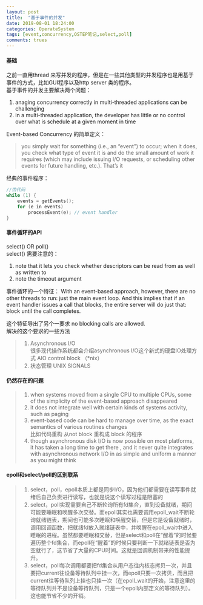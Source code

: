 ```yaml
---
layout: post
title:  "基于事件的并发"
date: 2019-08-01 18:24:00
categories: OperateSystem
tags: [event,concurrency,OSTEP笔记,select,poll]
comments: trues
--- 
```


#### 基础

之前一直用thread 来写并发的程序，但是在一些其他类型的并发程序也是用基于事件的方式，比如GUI程序以及http server 类的程序。  
基于事件的并发主要解决两个问题：  
1. anaging concurrency correctly in multi-threaded applications can be challenging  
2. in a multi-threaded application, the developer has little or no control over what is schedule at a given moment in time  

Event-based Concurrency 的简单定义： 
> you simply wait for something (i.e., an “event”) to occur; when it does, you check what type of event it is and do the small amount of work it requires (which may include issuing I/O requests, or scheduling other events for future handling, etc.). That’s it  
  
经典的事件程序：  
```c
//伪代码
while (1) {
    events = getEvents();
    for (e in events)
        processEvent(e); // event handler
}
```

#### 事件循环的API  
select()  OR  poll()  
select() 需要注意的： 
1. note that it lets you check whether descriptors can be read from as well as written to  
2. note the timeout argument   

事件循环的一个特征： 
With an event-based approach, however, there are no other threads to
run: just the main event loop. And this implies that if an event handler
issues a call that blocks, the entire server will do just that: block until the
call completes.   

这个特征导出了另个一要求  no blocking calls are allowed.  
解决的这个要求的一些方法  
> 1. Asynchronous I/O  
> 很多现代操作系统都会介绍asynchronous I/O这个新式的硬盘IO处理方式 AIO control block （*nix） 
> 2. 状态管理  UNIX SIGNALS  
#### 仍然存在的问题  
> 1. when systems moved from a single CPU to multiple CPUs, some of the simplicity of the event-based approach disappeared  
> 2. it does not integrate well with certain kinds of systems activity, such as paging  
> 3. event-based code can be hard to manage over time, as the exact semantics of various routines changes  
> 比如代码重构  从not block 重构成  block 的程序  
> 4. though asynchronous disk I/O is now possible on most platforms, it has taken a long time to get there , and it never quite integrates with asynchronous network I/O in as simple and uniform a manner as you might think  

#### epoll和select/poll的区别联系  
> 1. select，poll，epoll本质上都是同步I/O，因为他们都需要在读写事件就绪后自己负责进行读写，也就是说这个读写过程是阻塞的
> 2. select，poll实现需要自己不断轮询所有fd集合，直到设备就绪，期间可能要睡眠和唤醒多次交替。而epoll其实也需要调用epoll_wait不断轮询就绪链表，期间也可能多次睡眠和唤醒交替，但是它是设备就绪时，调用回调函数，把就绪fd放入就绪链表中，并唤醒在epoll_wait中进入睡眠的进程。虽然都要睡眠和交替，但是select和poll在“醒着”的时候要遍历整个fd集合，而epoll在“醒着”的时候只要判断一下就绪链表是否为空就行了，这节省了大量的CPU时间。这就是回调机制带来的性能提升。  
> 3. select，poll每次调用都要把fd集合从用户态往内核态拷贝一次，并且要把current往设备等待队列中挂一次，而epoll只要一次拷贝，而且把current往等待队列上挂也只挂一次（在epoll_wait的开始，注意这里的等待队列并不是设备等待队列，只是一个epoll内部定义的等待队列）。这也能节省不少的开销。  








